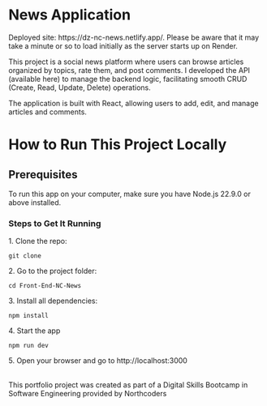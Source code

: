 <!DOCTYPE html>
<html lang="en">
<head>
  <meta charset="UTF-8">
  <meta name="viewport" content="width=device-width, initial-scale=1.0">
  
</head>
<body>
  <h1>News Application</h1>
  <p>
Deployed site: https://dz-nc-news.netlify.app/. Please be aware that it may take a minute or so to load initially as the server starts up on Render.

This project is a social news platform where users can browse articles organized by topics, rate them, and post comments. I developed the API (available here) to manage the backend logic, facilitating smooth CRUD (Create, Read, Update, Delete) operations.

The application is built with React, allowing users to add, edit, and manage articles and comments.</p>

<h1>How to Run This Project Locally</h1>
<h2>Prerequisites</h2>
<p>To run this app on your computer, make sure you have Node.js 22.9.0 or above installed.</p>
<h3>Steps to Get It Running</h3>
<p>1. Clone the repo:</p>
  <pre><code>git clone <https://github.com/DilettaZecchinetti/Front-End-NC-News.git></code></pre>
<p>2. Go to the project folder:</p>
 <pre><code>cd Front-End-NC-News</code></pre>
<p>3. Install all dependencies:</p><code><pre>npm install</code></pre>
<p>4. Start the app</p>
<code><pre>npm run dev</code></pre>
<p>5. Open your browser and go to http://localhost:3000</p>
</body>
</html>
  <br/>
This portfolio project was created as part of a Digital Skills Bootcamp in Software Engineering provided by Northcoders
